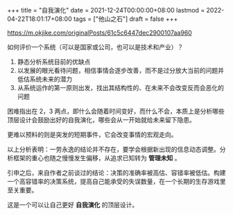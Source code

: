 +++
title = "自我演化"
date = 2021-12-24T00:00:00+08:00
lastmod = 2022-04-22T18:01:17+08:00
tags = ["他山之石"]
draft = false
+++

<https://m.okjike.com/originalPosts/61c5c6447dec2900107aa960>

如何评价一个系统（可以是国家或公司，也可以是技术和产业）？

1.  静态分析系统目前的优缺点
2.  以发展的眼光看待问题，相信事情会逐步改善，而不是过分放大当前的问题并低估系统未来的潜力
3.  从系统运作的第一原则出发，找出其结构性的、在未来不会改变反而会恶化的问题

困难指出在 2，3 两点，即什么会随着时间变好，而什么不会，本质上是分析哪些顶层设计会鼓励出好的自我演化，哪些会从一开始就给未来留下隐患。

更难以预料的则是突发的短期事件，它会改变事情的宏观走向。

以上分析表明：一劳永逸的结论并不存在，要学会根据新出现的信息动态调整。分析框架的重心也随之慢慢发生偏移，从追求已知转为 **管理未知** 。

引申之后，来自作者之前谈过的结论：决策的准确率被高估、容错率被低估。构建一个高容错率的决策系统，提高自己能承受的失误数量，在一个长期的生存游戏里至关重要。

这是一个可以让自己更好 **自我演化** 的顶层设计。
